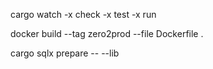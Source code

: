 
cargo watch -x check -x test -x run

docker build --tag zero2prod --file Dockerfile .

cargo sqlx prepare -- --lib
